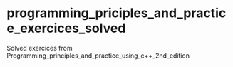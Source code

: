 # programming_priciples_and_practice_exercices_solved
Solved exercices from Programming_principles_and_practice_using_c++_2nd_edition 
